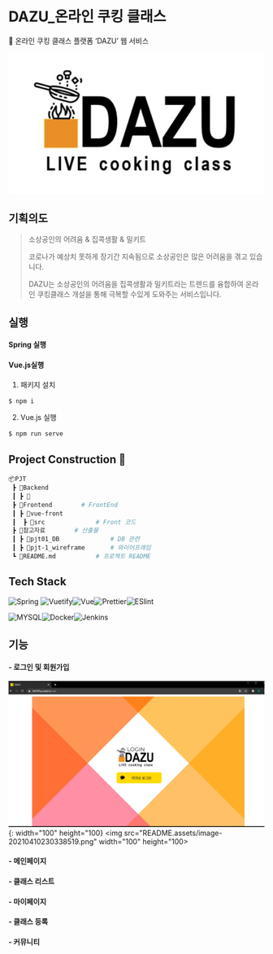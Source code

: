 # DAZU_온라인 쿠킹 클래스
:cookie: 온라인 쿠킹 클래스 플랫폼 ‘DAZU’ 웹 서비스

![image-20210410212457599](README.assets/image-20210410212457599.png)

## 기획의도

>  소상공인의 어려움 & 집콕생활 & 밀키트
>
> 코로나가 예상치 못하게 장기간 지속됨으로 소상공인은 많은 어려움을 겪고 있습니다.
>
> DAZU는 소상공인의 어려움을 집콕생활과 밀키트라는 트렌드를 융합하여 온라인 쿠킹클래스 개설을 통해 극복할 수있게 도와주는 서비스입니다. 

## 실행

#### Spring 실행





#### Vue.js실행

1. 패키지 설치

``` bash
$ npm i
```

2. Vue.js 실행

```bash
$ npm run serve
```



## Project Construction &#128193;

```bash
📦PJT
 ┣ 📂Backend
 ┃ ┣ 📂
 ┣ 📂Frontend		# FrontEnd
 ┃ ┣ 📂vue-front 
 ┃ 	┣ 📂src				# Front 코드
 ┣ 📂참고자료		# 산출물
 ┃ ┣ 📂pjt01_DB				# DB 관련
 ┃ ┣ 📂pjt-1_wireframe		# 와이어프래임
 ┗ 📜README.md			# 프로젝트 README
```



## Tech Stack

![Spring](https://img.shields.io/badge/Vue-2.6.12-green?style=flat&logo=Vue.js) ![Vuetify](https://img.shields.io/badge/Vuetify-2.0.9-green?style=flat&logo=Vuetify)![Vue](https://img.shields.io/badge/Spring-2.42-success?style=flat&logo=Spring)![Prettier](https://img.shields.io/badge/Prettier-%5E6.0.0-yellow?style=flat&logo=Prettier)![ESlint](https://img.shields.io/badge/ESlint-4.5.0-yellow?style=flat&logo=ESlint)

![MYSQL](https://img.shields.io/badge/MySQL-4479A1?style=flat-square&logo=MySQL&logoColor=white)![Docker](https://img.shields.io/badge/Docker-2496ED?style=flat-square&logo=Docker&logoColor=white)![Jenkins](https://img.shields.io/badge/Jenkins-D24939?style=flat-square&logo=Jenkins&logoColor=white)


## 기능

#### - 로그인 및 회원가입



![image-20210410230338519](README.assets/image-20210410230338519.png){: width="100" height="100}
<img src="README.assets/image-20210410230338519.png" width="100" height="100>

#### - 메인페이지

#### - 클래스 리스트

#### - 마이페이지

#### - 클래스 등록

#### - 커뮤니티

